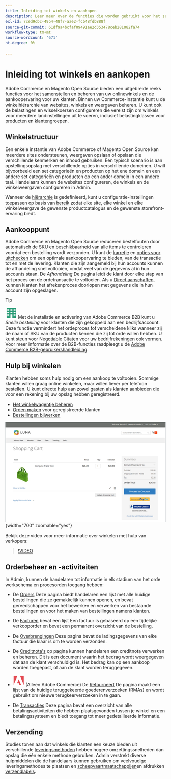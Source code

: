 ```yaml
---
title: Inleiding tot winkels en aankopen
description: Leer meer over de functies die worden gebruikt voor het samenstellen en beheren van uw online winkels en over de aankoopervaring voor uw klanten.
exl-id: 7ced9cbc-49b4-48f7-aae2-fcb48fdb888f
source-git-commit: 61df9a4bcfaf09491ae2d353478ceb281082fa74
workflow-type: tm+mt
source-wordcount: '671'
ht-degree: 0%

---
```


# Inleiding tot winkels en aankopen

Adobe Commerce en Magento Open Source bieden een uitgebreide reeks functies voor het samenstellen en beheren van uw onlinewinkels en de aankoopervaring voor uw klanten. Binnen uw Commerce-instantie kunt u de winkelhiërarchie van websites, winkels en weergaven beheren. U kunt ook de belastingen en wisselkoersen configureren die vereist zijn om winkels voor meerdere landinstellingen uit te voeren, inclusief belastingklassen voor producten en klantengroepen.

## Winkelstructuur

Een enkele instantie van Adobe Commerce of Magento Open Source kan meerdere sites ondersteunen, weergaven opslaan of opslaan die verschillende kenmerken en inhoud gebruiken. Een typisch scenario is aan opstellingsopslag met verschillende opties in verschillende domeinen. U wilt bijvoorbeeld een set categorieën en producten op het ene domein en een andere set categorieën en producten op een ander domein in een andere taal. Handelaars kunnen de websites configureren, de winkels en de winkelweergaven configureren in Admin.

Wanneer de [hiërarchie](stores.md) is gedefinieerd, kunt u configuratie-instellingen toepassen op basis van [bereik](../getting-started/websites-stores-views.md#scope-settings) zodat elke site, elke winkel en elke winkelweergave de gewenste productcatalogus en de gewenste storefront-ervaring biedt.

## Aankooppunt

Adobe Commerce en Magento Open Source reduceren bestelfouten door automatisch de SKU en beschikbaarheid van alle items te controleren voordat een bestelling wordt verzonden. U kunt de [karretje](cart.md) en [opties voor uitchecken](checkout-process.md) om een optimale aankoopervaring te bieden, van de transactie tot en met de levering. Klanten die zijn aangemeld bij hun accounts kunnen de afhandeling snel voltooien, omdat veel van de gegevens al in hun accounts staan. De _Afhandeling_ De pagina leidt de klant door elke stap van het proces om de ordetransactie te voltooien. Als u [Direct aanschaffen](checkout-instant-purchase.md), kunnen klanten het afrekenproces doorlopen met gegevens die in hun account zijn opgeslagen.

>[!TIP]
>
>![Adobe Commerce B2B](../assets/b2b.svg) Met de installatie en activering van Adobe Commerce B2B kunt u _Snelle bestelling_ voor klanten die zijn gekoppeld aan een bedrijfsaccount. Deze functie vermindert het ordeproces tot verscheidene kliks wanneer zij de naam of SKU van de producten kennen die zij tot orde willen hebben. U kunt steun voor Negotiable Citaten voor uw bedrijfrekeningen ook vormen. Voor meer informatie over de B2B-functies raadpleegt u de [Adobe Commerce B2B-gebruikershandleiding](https://experienceleague.adobe.com/docs/commerce-admin/b2b/introduction.html).

## Hulp bij winkelen

Klanten hebben soms hulp nodig om een aankoop te voltooien. Sommige klanten willen graag online winkelen, maar willen liever per telefoon bestellen. U kunt directe hulp aan zowel gasten als klanten aanbieden die voor een rekening bij uw opslag hebben geregistreerd.

- [Het winkelwagentje beheren](shopping-assisted-cart-manage.md)
- [Orden maken](customer-account-create-order.md) voor geregistreerde klanten
- [Bestellingen bijwerken](order-update.md)

![Winkelwagentje](./assets/storefront-cart-price-group-discount.png){width="700" zoomable="yes"}

Bekijk deze video voor meer informatie over winkelen met hulp van verkopers:

>[!VIDEO](https://video.tv.adobe.com/v/343662/?quality=12)

## Orderbeheer en -activiteiten

In Admin, kunnen de handelaren tot informatie in elk stadium van het orde werkschema en procesorden toegang hebben:

- De [Orders](orders.md) Deze pagina biedt handelaren een lijst met alle huidige bestellingen die ze gemakkelijk kunnen openen, en bevat gereedschappen voor het bewerken en verwerken van bestaande bestellingen en voor het maken van bestellingen namens klanten.

- De [Facturen](invoices.md) bevat een lijst Een factuur is gebaseerd op een tijdelijke verkooporder en bevat een permanent overzicht van de bestelling.

- De [Overbrengingen](shipments.md) Deze pagina bevat de ladingsgegevens van elke factuur die klaar is om te worden verzonden.

- De [Creditnota&#39;s](credit-memos.md) op pagina kunnen handelaren een creditnota verwerken en beheren. Dit is een document waarin het bedrag wordt weergegeven dat aan de klant verschuldigd is. Het bedrag kan op een aankoop worden toegepast, of aan de klant worden teruggegeven.

- ![Adobe Commerce](../assets/adobe-logo.svg) (Alleen Adobe Commerce) De [Retourneert](returns.md) De pagina maakt een lijst van de huidige teruggekeerde goederenverzoeken (RMAs) en wordt gebruikt om nieuwe terugkeerverzoeken in te gaan.

- De [Transacties](transactions.md) Deze pagina bevat een overzicht van alle betalingsactiviteiten die hebben plaatsgevonden tussen je winkel en een betalingssysteem en biedt toegang tot meer gedetailleerde informatie.

## Verzending

Studies tonen aan dat winkels die klanten een keuze bieden uit verschillende [leveringsmethoden](delivery.md) hebben hogere omzettingssnelheden dan opslag die één enkele methode gebruiken. Admin verstrekt diverse hulpmiddelen die de handelaars kunnen gebruiken om veelvoudige leveringsmethodes te plaatsen en [scheepvaartmaatschappijen](carriers.md)en afdrukken [verzendlabels](shipping-labels.md).

